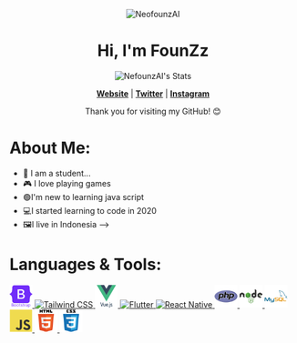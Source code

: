 <p align="center"> <img src="https://i.giphy.com/media/v1.Y2lkPTc5MGI3NjExbmw4b2l6dXlrMWJ0dG1paXVuZXgzdXZyaWhwMWQ0d3lqbnd1c2lrZiZlcD12MV9pbnRlcm5hbF9naWZfYnlfaWQmY3Q9Zw/28AEi3TIvtSP6/giphy.gif" alt="NeofounzAI"> </p> <h1 align="center">Hi, I'm FounZz</h1> <p align="center"> 
<img src="https://github-readme-stats.vercel.app/api?username=NefounzAI&theme=monokai&show_icons=true&hide_border=true&count_private=true" alt="NefounzAI's Stats">

</a> </p> <p align="center"> <strong><a href="http://mdrifqi.my.id/">Website</a></strong> | <strong><a href="https://twitter.com/RifqiKunn">Twitter</a></strong> | <strong><a href="https://www.instagram.com/mdrifqi31_/">Instagram</a></strong> </p> <p align="center"> Thank you for visiting my GitHub! 😊 </p>

# About Me:

- 🏫 I am a student...
- 🎮 I love playing games
- 🟢I'm new to learning java script
- 💻I started learning to code in 2020
- 🖼️I live in Indonesia
-->
  
# Languages & Tools:
<p align="left"> <a href="https://getbootstrap.com" target="_blank" rel="noreferrer"> <img src="https://raw.githubusercontent.com/devicons/devicon/master/icons/bootstrap/bootstrap-plain-wordmark.svg" alt="Bootstrap" width="40" height="40"/> </a> <a href="https://tailwindcss.com" target="_blank" rel="noreferrer"> <img src="https://www.vectorlogo.zone/logos/tailwindcss/tailwindcss-icon.svg" alt="Tailwind CSS" width="40" height="40"/> </a> <a href="https://vuejs.org/" target="_blank" rel="noreferrer"> <img src="https://raw.githubusercontent.com/devicons/devicon/master/icons/vuejs/vuejs-original-wordmark.svg" alt="Vue.js" width="40" height="40"/> </a> <a href="https://flutter.dev" target="_blank" rel="noreferrer"> <img src="https://www.vectorlogo.zone/logos/flutterio/flutterio-icon.svg" alt="Flutter" width="40" height="40"/> </a> <a href="https://reactnative.dev/" target="_blank" rel="noreferrer"> <img src="https://reactnative.dev/img/header_logo.svg" alt="React Native" width="40" height="40"/> </a> <a href="https://www.php.net" target="_blank" rel="noreferrer"> <img src="https://raw.githubusercontent.com/devicons/devicon/master/icons/php/php-original.svg" alt="PHP" width="40" height="40"/> </a> <a href="https://nodejs.org" target="_blank" rel="noreferrer"> <img src="https://raw.githubusercontent.com/devicons/devicon/master/icons/nodejs/nodejs-original-wordmark.svg" alt="Node.js" width="40" height="40"/> </a> <a href="https://www.mysql.com/" target="_blank" rel="noreferrer"> <img src="https://raw.githubusercontent.com/devicons/devicon/master/icons/mysql/mysql-original-wordmark.svg" alt="MySQL" width="40" height="40"/> </a> <a href="https://developer.mozilla.org/en-US/docs/Web/JavaScript" target="_blank" rel="noreferrer"> <img src="https://raw.githubusercontent.com/devicons/devicon/master/icons/javascript/javascript-original.svg" alt="JavaScript" width="40" height="40"/> </a> <a href="https://www.w3.org/html/" target="_blank" rel="noreferrer"> <img src="https://raw.githubusercontent.com/devicons/devicon/master/icons/html5/html5-original-wordmark.svg" alt="HTML5" width="40" height="40"/> </a> <a href="https://www.w3schools.com/css/" target="_blank" rel="noreferrer"> <img src="https://raw.githubusercontent.com/devicons/devicon/master/icons/css3/css3-original-wordmark.svg" alt="CSS3" width="40" height="40"/> </a> </p>

